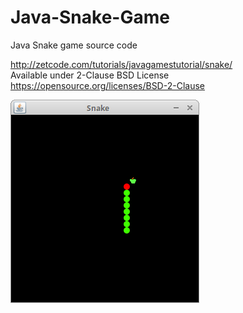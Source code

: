 # Java-Snake-Game
Java Snake game source code

http://zetcode.com/tutorials/javagamestutorial/snake/  
Available under 2-Clause BSD License https://opensource.org/licenses/BSD-2-Clause  

![Snake game screenshot](snake.png)
